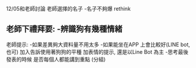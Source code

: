 12/05和老師討論
老師選擇的名子
-名子不夠爆 rethink 
 

老師下禮拜要:
-辨識狗有幾種情緒
-


老師提示:
-如果差異夠大資料量不用太多
-如果能坐在APP 上會比較好(LINE bot,也可)
        加入告訴使用著狗狗的平種 加表情的提示, 
    還是以Line Bot 為主
-思考最後發表的時候 是否每個人都能講到重點 (分組)
